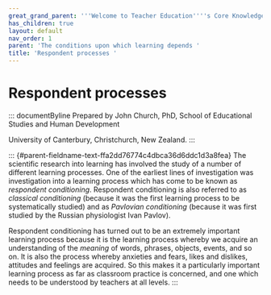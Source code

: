 ```yaml
---
great_grand_parent: '''Welcome to Teacher Education''''s Core Knowledge and Skills.'''
has_children: true
layout: default
nav_order: 1
parent: 'The conditions upon which learning depends '
title: 'Respondent processes '
---
```

# Respondent processes 


::: documentByline
Prepared by John Church, PhD, School of Educational Studies and Human
Development

University of Canterbury, Christchurch, New Zealand.
:::

::: {#parent-fieldname-text-ffa2dd76774c4dbca36d6ddc1d3a8fea}
The scientific research into learning has involved the study of a number
of different learning processes. One of the earliest lines of
investigation was investigation into a learning process which has come
to be known as *respondent conditioning*. Respondent conditioning is
also referred to as *classical conditioning* (because it was the first
learning process to be systematically studied) and as *Pavlovian
conditioning* (because it was first studied by the Russian physiologist
Ivan Pavlov).

Respondent conditioning has turned out to be an extremely important
learning process because it is the learning process whereby we acquire
an understanding of the *meaning* of words, phrases, objects, events,
and so on. It is also the process whereby anxieties and fears, likes and
dislikes, attitudes and feelings are acquired. So this makes it a
particularly important learning process as far as classroom practice is
concerned, and one which needs to be understood by teachers at all
levels.
:::
